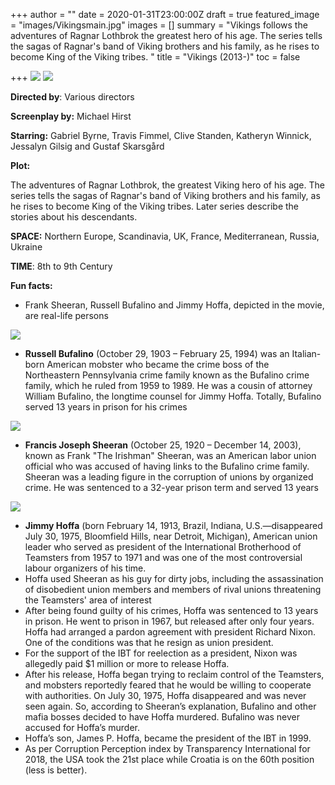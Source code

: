 +++
author = ""
date = 2020-01-31T23:00:00Z
draft = true
featured_image = "images/Vikingsmain.jpg"
images = []
summary = "Vikings follows the adventures of Ragnar Lothbrok the greatest hero of his age. The series tells the sagas of Ragnar's band of Viking brothers and his family, as he rises to become King of the Viking tribes. "
title = "Vikings (2013-)"
toc = false

+++
![](/images/main-image.jpg)
![](images/Vikings_small.jpg)

**Directed by**:         Various directors

**Screenplay by:**     Michael Hirst

**Starring:**              Gabriel Byrne, Travis Fimmel, Clive Standen, Katheryn Winnick, Jessalyn Gilsig and Gustaf Skarsgård

**Plot:**

The adventures of Ragnar Lothbrok, the greatest Viking hero of his age. The series tells the sagas of Ragnar's band of Viking brothers and his family, as he rises to become King of the Viking tribes. Later series describe the stories about his descendants.

**SPACE:** Northern Europe, Scandinavia, UK, France, Mediterranean, Russia, Ukraine

**TIME**: 8th to 9th Century

**Fun facts:**

* Frank Sheeran, Russell Bufalino and Jimmy Hoffa, depicted in the movie, are real-life persons

![](/images/JoePesci-RussellBufalino.jpg)

* **Russell Bufalino** (October 29, 1903 – February 25, 1994) was an Italian-born American mobster who became the crime boss of the Northeastern Pennsylvania crime family known as the Bufalino crime family, which he ruled from 1959 to 1989. He was a cousin of attorney William Bufalino, the longtime counsel for Jimmy Hoffa. Totally, Bufalino served 13 years in prison for his crimes

![](/images/FrankSheeran-RobertDeNiro.jpg)

* **Francis Joseph Sheeran** (October 25, 1920 – December 14, 2003), known as Frank "The Irishman" Sheeran, was an American labor union official who was accused of having links to the Bufalino crime family. Sheeran was a leading figure in the corruption of unions by organized crime. He was sentenced to a 32-year prison term and served 13 years

![](/images/JimmyHoffa-AlPacino.jpg)

* **Jimmy Hoffa** (born February 14, 1913, Brazil, Indiana, U.S.—disappeared July 30, 1975, Bloomfield Hills, near Detroit, Michigan), American union leader who served as president of the International Brotherhood of Teamsters from 1957 to 1971 and was one of the most controversial labour organizers of his time.
* Hoffa used Sheeran as his guy for dirty jobs, including the assassination of disobedient union members and members of rival unions threatening the Teamsters' area of interest
* After being found guilty of his crimes, Hoffa was sentenced to 13 years in prison. He went to prison in 1967, but released after only four years. Hoffa had arranged a pardon agreement with president Richard Nixon. One of the conditions was that he resign as union president.
* For the support of the IBT for reelection as a president, Nixon was allegedly paid $1 million or more to release Hoffa.
* After his release, Hoffa began trying to reclaim control of the Teamsters, and mobsters reportedly feared that he would be willing to cooperate with authorities. On July 30, 1975, Hoffa disappeared and was never seen again. So, according to Sheeran’s explanation, Bufalino and other mafia bosses decided to have Hoffa murdered. Bufalino was never accused for Hoffa’s murder.
* Hoffa’s son, James P. Hoffa, became the president of the IBT in 1999.
* As per Corruption Perception index by Transparency International for 2018, the USA took the 21st place while Croatia is on the 60th position (less is better).